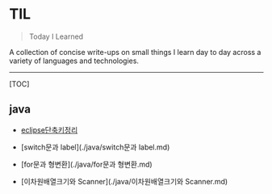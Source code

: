 # TIL

>Today I Learned

A collection of concise write-ups on small things I learn day to day across a variety of languages and technologies. 

***

[TOC]

## java

- [eclipse단축키정리](./java/eclipse단축키정리.md)

- [switch문과 label](./java/switch문과 label.md)

- [for문과 형변환](./java/for문과 형변환.md)

- [이차원배열크기와 Scanner](./java/이차원배열크기와 Scanner.md)

  

